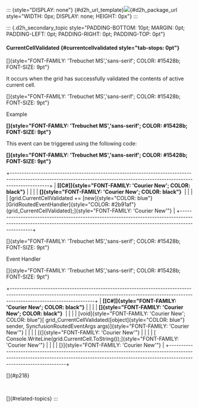 ::: {style="DISPLAY: none"}
[](ms-xhelp:///?Id=d2h_url_template){#d2h_url_template}![](!package_url!){#d2h_package_url style="WIDTH: 0px; DISPLAY: none; HEIGHT: 0px"}
:::

::: {.d2h_secondary_topic style="PADDING-BOTTOM: 10pt; MARGIN: 0pt; PADDING-LEFT: 0pt; PADDING-RIGHT: 0pt; PADDING-TOP: 0pt"}
#### CurrentCellValidated {#currentcellvalidated style="tab-stops: 0pt"}

[]{style="FONT-FAMILY: 'Trebuchet MS','sans-serif'; COLOR: #15428b; FONT-SIZE: 9pt"} 

It occurs when the grid has successfully validated the contents of active current cell.

[]{style="FONT-FAMILY: 'Trebuchet MS','sans-serif'; COLOR: #15428b; FONT-SIZE: 9pt"} 

Example

**[]{style="FONT-FAMILY: 'Trebuchet MS','sans-serif'; COLOR: #15428b; FONT-SIZE: 9pt"}** 

This event can be triggered using the following code:

**[]{style="FONT-FAMILY: 'Trebuchet MS','sans-serif'; COLOR: #15428b; FONT-SIZE: 9pt"}** 

+----------------------------------------------------------------------------------------------------------------------------------------------------------------------------+
| **[\[C#\]]{style="FONT-FAMILY: 'Courier New'; COLOR: black"}**                                                                                                             |
|                                                                                                                                                                            |
| **[]{style="FONT-FAMILY: 'Courier New'; COLOR: black"}**                                                                                                                   |
|                                                                                                                                                                            |
| [grid.CurrentCellValidated += [new]{style="COLOR: blue"} [GridRoutedEventHandler]{style="COLOR: #2b91af"}(grid_CurrentCellValidated);]{style="FONT-FAMILY: 'Courier New'"} |
+----------------------------------------------------------------------------------------------------------------------------------------------------------------------------+

[]{style="FONT-FAMILY: 'Trebuchet MS','sans-serif'; COLOR: #15428b; FONT-SIZE: 9pt"} 

Event Handler

[]{style="FONT-FAMILY: 'Trebuchet MS','sans-serif'; COLOR: #15428b; FONT-SIZE: 9pt"} 

+-----------------------------------------------------------------------------------------------------------------------------------------------------------------------------------------------+
| **[\[C#\]]{style="FONT-FAMILY: 'Courier New'; COLOR: black"}**                                                                                                                                |
|                                                                                                                                                                                               |
| **[]{style="FONT-FAMILY: 'Courier New'; COLOR: black"}**                                                                                                                                      |
|                                                                                                                                                                                               |
| [void]{style="FONT-FAMILY: 'Courier New'; COLOR: blue"}[ grid_CurrentCellValidated([object]{style="COLOR: blue"} sender, SyncfusionRoutedEventArgs args)]{style="FONT-FAMILY: 'Courier New'"} |
|                                                                                                                                                                                               |
| [{]{style="FONT-FAMILY: 'Courier New'"}                                                                                                                                                       |
|                                                                                                                                                                                               |
| [    Console.WriteLine(grid.CurrentCell.ToString());]{style="FONT-FAMILY: 'Courier New'"}                                                                                                     |
|                                                                                                                                                                                               |
| [}]{style="FONT-FAMILY: 'Courier New'"}                                                                                                                                                       |
+-----------------------------------------------------------------------------------------------------------------------------------------------------------------------------------------------+

[]{#p218} 

 

[]{#related-topics}
:::
